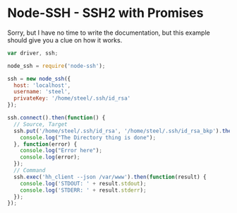 Node-SSH - SSH2 with Promises
=========

Sorry, but I have no time to write the documentation, but this example should give you a clue on how it works.

```js
var driver, ssh;

node_ssh = require('node-ssh');

ssh = new node_ssh({
  host: 'localhost',
  username: 'steel',
  privateKey: '/home/steel/.ssh/id_rsa'
});

ssh.connect().then(function() {
  // Source, Target
  ssh.put('/home/steel/.ssh/id_rsa', '/home/steel/.ssh/id_rsa_bkp').then(function() {
    console.log("The Directory thing is done");
  }, function(error) {
    console.log("Error here");
    console.log(error);
  });
  // Command
  ssh.exec('hh_client --json /var/www').then(function(result) {
    console.log('STDOUT: ' + result.stdout);
    console.log('STDERR: ' + result.stderr);
  });
});
```
